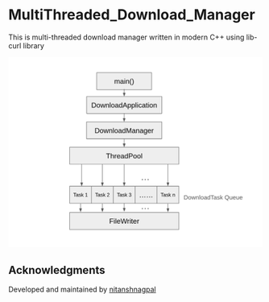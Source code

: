 # MultiThreaded_Download_Manager
This is multi-threaded download manager written in modern C++ using lib-curl library


![alt text](https://github.com/nitanshnagpal/MultiThreaded_Download_Manager/blob/main/img/Architecture.png)

## Acknowledgments
Developed and maintained by [nitanshnagpal](https://github.com/nitanshnagpal)
